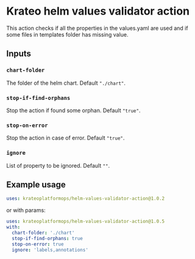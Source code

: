 # Krateo helm values validator action

This action checks if all the properties in the values.yaml are used and if some files in templates folder has missing value.

## Inputs

### `chart-folder`

The folder of the helm chart. Default `"./chart"`.

### `stop-if-find-orphans`

Stop the action if found some orphan. Default `"true"`.

### `stop-on-error`

Stop the action in case of error. Default `"true"`.

### `ignore`

List of property to be ignored. Default `""`.

## Example usage

```yaml
uses: krateoplatformops/helm-values-validator-action@1.0.2
```

or with params:

```yaml
uses: krateoplatformops/helm-values-validator-action@1.0.5
with:
  chart-folder: './chart'
  stop-if-find-orphans: true
  stop-on-error: true
  ignore: 'labels,annotations'
```
